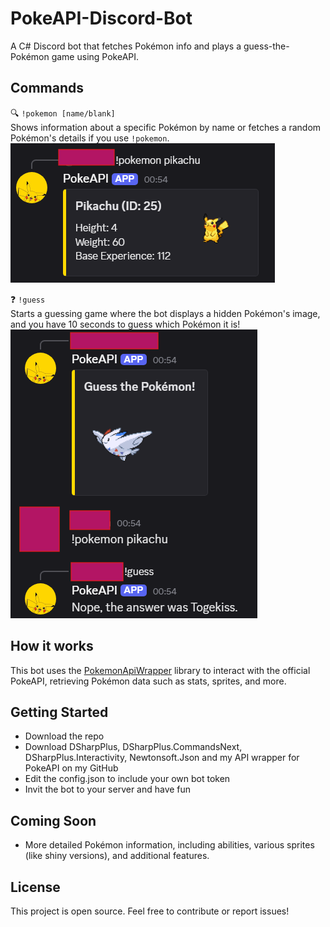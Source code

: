 # PokeAPI-Discord-Bot

A C# Discord bot that fetches Pokémon info and plays a guess-the-Pokémon game using PokeAPI.

## Commands

🔍 `!pokemon [name/blank]`  
Shows information about a specific Pokémon by name or fetches a random Pokémon's details if you use `!pokemon`.
    ![Showcase of how you request pokemon information](Images/Pokemon.png)

❓ `!guess`  
Starts a guessing game where the bot displays a hidden Pokémon's image, and you have 10 seconds to guess which Pokémon it is!
    ![Showcase of how the guess game works](Images/Guess.png)


## How it works

This bot uses the [PokemonApiWrapper](https://github.com/CinnamonYeti459/PokemonApiWrapper) library to interact with the official PokeAPI, retrieving Pokémon data such as stats, sprites, and more.


## Getting Started

- Download the repo
- Download DSharpPlus, DSharpPlus.CommandsNext, DSharpPlus.Interactivity, Newtonsoft.Json and my API wrapper for PokeAPI on my GitHub
- Edit the config.json to include your own bot token
- Invit the bot to your server and have fun


## Coming Soon
- More detailed Pokémon information, including abilities, various sprites (like shiny versions), and additional features.


## License

This project is open source. Feel free to contribute or report issues!

